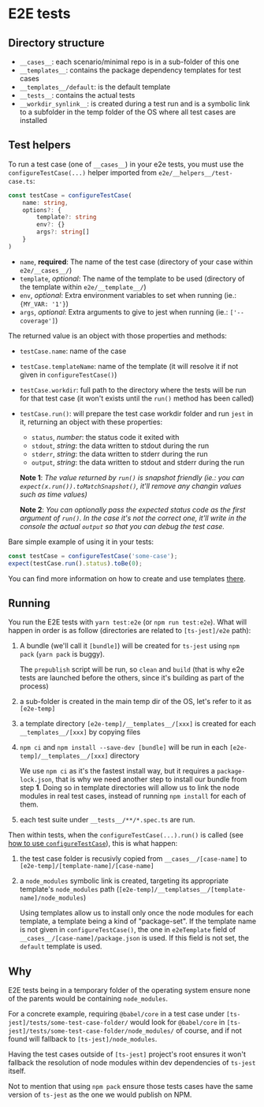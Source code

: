 # E2E tests


## Directory structure

- `__cases__`: each scenario/minimal repo is in a sub-folder of this one
- `__templates__`: contains the package dependency templates for test cases
- `__templates__/default`: is the default template
- `__tests__`: contains the actual tests
- `__workdir_synlink__`: is created during a test run and is a symbolic link to a subfolder in the temp folder of the OS where all test cases are installed


## Test helpers

To run a test case (one of `__cases__`) in your e2e tests, you must use the `configureTestCase(...)` helper imported from `e2e/__helpers__/test-case.ts`:

```ts
const testCase = configureTestCase(
    name: string,
    options?: {
        template?: string
        env?: {}
        args?: string[]
    }
)
```

- `name`, **required**: The name of the test case (directory of your case within `e2e/__cases__/`)
- `template`, _optional_: The name of the template to be used (directory of the template within `e2e/__template__/`)
- `env`, _optional_: Extra environment variables to set when running (ie.: `{MY_VAR: '1'}`)
- `args`, _optional_: Extra arguments to give to jest when running  (ie.: `['--coverage']`)

The returned value is an object with those properties and methods:

- `testCase.name`: name of the case
- `testCase.templateName`: name of the template (it will resolve it if not given in `configureTestCase()`)
- `testCase.workdir`: full path to the directory where the tests will be run for that test case (it won't exists until the `run()` method has been called)
- `testCase.run()`: will prepare the test case workdir folder and run `jest` in it, returning an object with these properties:
    - `status`, _number_: the status code it exited with
    - `stdout`, _string_: the data written to stdout during the run
    - `stderr`, _string_: the data written to stderr during the run
    - `output`, _string_: the data written to stdout and stderr during the run

    **Note 1**: _The value returned by `run()` is snapshot friendly (ie.: you can `expect(x.run()).toMatchSnapshot()`, it'll remove any changin values such as time values)_

    **Note 2**: _You can optionally pass the expected status code as the first argument of `run()`. In the case it's not the correct one, it'll write in the console the actual `output` so that you can debug the test case._

Bare simple example of using it in your tests:
```ts
const testCase = configureTestCase('some-case');
expect(testCase.run().status).toBe(0);
```

You can find more information on how to create and use templates [there](./__templates__/README.md).


## Running

You run the E2E tests with `yarn test:e2e` (or `npm run test:e2e`). What will happen in order is as follow (directories are related to `[ts-jest]/e2e` path):

1. A bundle (we'll call it `[bundle]`) will be created for `ts-jest` using `npm pack` (`yarn pack` is buggy).
   
    The `prepublish` script will be run, so `clean` and `build` (that is why e2e tests are launched before the others, since it's building as part of the process)

2. a sub-folder is created in the main temp dir of the OS, let's refer to it as `[e2e-temp]`
3. a template directory `[e2e-temp]/__templates__/[xxx]` is created for each `__templates__/[xxx]` by copying files
4. `npm ci` and `npm install --save-dev [bundle]` will be run in each `[e2e-temp]/__templates__/[xxx]` directory

    We use `npm ci` as it's the fastest install way, but it requires a `package-lock.json`, that is why we need another step to install our bundle from step **1**.
    Doing so in template directories will allow us to link the node modules in real test cases, instead of running `npm install` for each of them.

5.  each test suite under `__tests__/**/*.spec.ts` are run.

Then within tests, when the `configureTestCase(...).run()` is called (see [how to use `configureTestCase`](./__templates__/README.md#using-a-specific-template)), this is what happen:

1. the test case folder is recusivly copied from `__cases__/[case-name]` to `[e2e-temp]/[template-name]/[case-name]`
2. a `node_modules` symbolic link is created, targeting its appropriate template's `node_modules` path (`[e2e-temp]/__templatses__/[template-name]/node_modules`)

    Using templates allow us to install only once the node modules for each template, a template being a kind of "package-set".
    If the template name is not given in `configureTestCase()`, the one in `e2eTemplate` field of `__cases__/[case-name]/package.json` is used. If this field is not set, the `default` template is used.


## Why

E2E tests being in a temporary folder of the operating system ensure none of the parents would be containing `node_modules`.

For a concrete example, requiring `@babel/core` in a test case under `[ts-jest]/tests/some-test-case-folder/` would look for `@babel/core` in `[ts-jest]/tests/some-test-case-folder/node_modules/` of course, and if not found will fallback to `[ts-jest]/node_modules`.

Having the test cases outside of `[ts-jest]` project's root ensures it won't fallback the resolution of node modules within dev dependencies of `ts-jest` itself.

Not to mention that using `npm pack` ensure those tests cases have the same version of `ts-jest` as the one we would publish on NPM.
